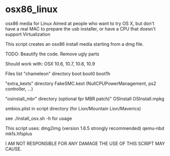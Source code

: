 osx86_linux
===========

osx86 media for Linux
Aimed at people who want to try OS X, but don't have a real MAC to 
prepare the usb installer, or have a CPU that doesn't support 
Virtualization

This script creates an osx86 install media starting from a dmg file.

TODO: Beautify the code. Remove ugly parts

Should work with:
 OSX 10.6, 10.7, 10.8, 10.9

Files list
"chameleon" directory
	boot
	boot0
	boot1h

"extra_kexts" directory
	FakeSMC.kext
	<any other kext> (NullCPUPowerManagement, ps2 controller, ...)

"osinstall_mbr" directory (optional fpr MBR patch)"
	OSInstall
	OSInstall.mpkg

smbios.plist in script directory (for Lion/Mountain Lion/Maverics)

see ./install_osx.sh -h for usage

This script uses:
 dmg2img (version 1.6.5 strongly recommended)
 qemu-nbd
 mkfs.hfsplus

I AM NOT RESPONSIBLE FOR ANY DAMAGE THE USE OF THIS SCRIPT MAY CAUSE.
